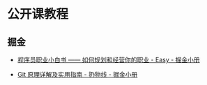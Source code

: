 # 公开课教程

## 掘金

* [程序员职业小白书 —— 如何规划和经营你的职业 - Easy - 掘金小册](https://juejin.im/book/59e17a7ff265da430629cc4e)

* [Git 原理详解及实用指南 - 扔物线 - 掘金小册](https://juejin.im/book/5a124b29f265da431d3c472e/section/5a1e606ef265da431440757e)


